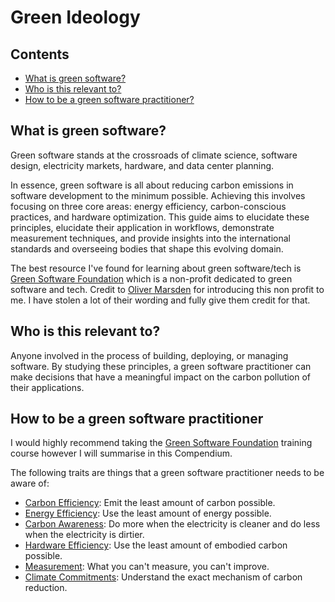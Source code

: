 # Green Ideology

## Contents

- [What is green software?](#what-is-green-software)
- [Who is this relevant to?](#who-is-this-relevant-to)
- [How to be a green software practitioner?](#how-to-be-a-green-software-practitioner)

## What is green software?

Green software stands at the crossroads of climate science, software design, electricity markets, hardware, and data center planning.

In essence, green software is all about reducing carbon emissions in software development to the minimum possible. Achieving this involves focusing on three core areas: energy efficiency, carbon-conscious practices, and hardware optimization. This guide aims to elucidate these principles, elucidate their application in workflows, demonstrate measurement techniques, and provide insights into the international standards and overseeing bodies that shape this evolving domain.

The best resource I've found for learning about green software/tech is [Green Software Foundation](https://greensoftware.foundation/) which is a non-profit dedicated to green software and tech. Credit to [Oliver Marsden](https://www.linkedin.com/in/oliver-marsden/) for introducing this non profit to me. I have stolen a lot of their wording and fully give them credit for that.

## Who is this relevant to?

Anyone involved in the process of building, deploying, or managing software. By studying these principles, a green software practitioner can make decisions that have a meaningful impact on the carbon pollution of their applications.

## How to be a green software practitioner

I would highly recommend taking the [Green Software Foundation](https://greensoftware.foundation/) training course however I will summarise in this Compendium.

The following traits are things that a green software practitioner needs to be aware of:

- [Carbon Efficiency](./carbon-efficiency.md): Emit the least amount of carbon possible.
- [Energy Efficiency](./energy-efficiency.md): Use the least amount of energy possible.
- [Carbon Awareness](./carbon-awareness.md): Do more when the electricity is cleaner and do less when the electricity is dirtier.
- [Hardware Efficiency](./hardware-efficiency.md): Use the least amount of embodied carbon possible.
- [Measurement](./measurement.md): What you can't measure, you can't improve.
- [Climate Commitments](./climate-commitments.md): Understand the exact mechanism of carbon reduction.
